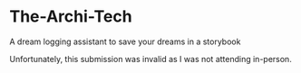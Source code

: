 # The-Archi-Tech
A dream logging assistant to save your dreams in a storybook

Unfortunately, this submission was invalid as I was not attending in-person.